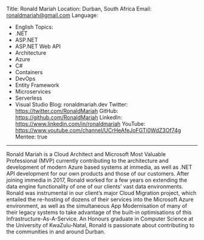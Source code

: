 Title: Ronald Mariah
Location: Durban, South Africa
Email: ronaldmariah@gmail.com
Language:
  - English
Topics:
  - .NET
  - ASP.NET
  - ASP.NET Web API
  - Architecture
  - Azure
  - C#
  - Containers
  - DevOps
  - Entity Framework
  - Microservices
  - Serverless
  - Visual Studio
Blog: ronaldmariah.dev
Twitter: https://twitter.com/RonaldMariah
GitHub: https://github.com/RonaldMariah
LinkedIn: https://www.linkedin.com/in/ronaldmariah
YouTube: https://www.youtube.com/channel/UCrHeAfeJoFGTi0WdZ3Of74g
Mentee: true
---
Ronald Mariah is a Cloud Architect and Microsoft Most Valuable Professional (MVP) currently contributing to the architecture and development of modern Azure based systems at immedia, as well as .NET API development for our own products and those of our customers. After joining immedia in 2017, Ronald worked for a few years on extending the data engine functionality of one of our clients’ vast data environments. Ronald was instrumental in our client’s major Cloud Migration project, which entailed the re-hosting of dozens of their services into the Microsoft Azure environment, as well as the simultaneous App Modernisation of many of their legacy systems to take advantage of the built-in optimisations of this Infrastructure-As-A-Service. An Honours graduate in Computer Science at the University of KwaZulu-Natal, Ronald is passionate about contributing to the communities in and around Durban.
